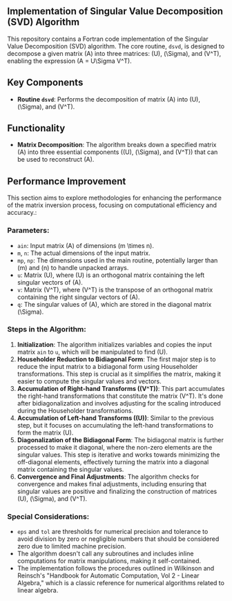 ## Implementation of Singular Value Decomposition (SVD) Algorithm

This repository contains a Fortran code implementation of the Singular Value Decomposition (SVD) algorithm. The core routine, `dsvd`, is designed to decompose a given matrix \(A\) into three matrices: \(U\), \(\Sigma\), and \(V^T\), enabling the expression \(A = U\Sigma V^T\). 

## Key Components

- **Routine `dsvd`**: Performs the decomposition of matrix \(A\) into \(U\), \(\Sigma\), and \(V^T\).

## Functionality

- **Matrix Decomposition**: The algorithm breaks down a specified matrix \(A\) into three essential components (\(U\), \(\Sigma\), and \(V^T\)) that can be used to reconstruct \(A\).

## Performance Improvement

This section aims to explore methodologies for enhancing the performance of the matrix inversion process, focusing on computational efficiency and accuracy.:

### Parameters:

- `ain`: Input matrix \(A\) of dimensions \(m \times n\).
- `m`, `n`: The actual dimensions of the input matrix.
- `mp`, `np`: The dimensions used in the main routine, potentially larger than \(m\) and \(n\) to handle unpacked arrays.
- `u`: Matrix \(U\), where \(U\) is an orthogonal matrix containing the left singular vectors of \(A\).
- `v`: Matrix \(V^T\), where \(V^T\) is the transpose of an orthogonal matrix containing the right singular vectors of \(A\).
- `q`: The singular values of \(A\), which are stored in the diagonal matrix \(\Sigma\).

### Steps in the Algorithm:

1. **Initialization**: The algorithm initializes variables and copies the input matrix `ain` to `u`, which will be manipulated to find \(U\).
2. **Householder Reduction to Bidiagonal Form**: The first major step is to reduce the input matrix to a bidiagonal form using Householder transformations. This step is crucial as it simplifies the matrix, making it easier to compute the singular values and vectors.
3. **Accumulation of Right-hand Transforms (\(V^T\))**: This part accumulates the right-hand transformations that constitute the matrix \(V^T\). It's done after bidiagonalization and involves adjusting for the scaling introduced during the Householder transformations.
4. **Accumulation of Left-hand Transforms (\(U\))**: Similar to the previous step, but it focuses on accumulating the left-hand transformations to form the matrix \(U\).
5. **Diagonalization of the Bidiagonal Form**: The bidiagonal matrix is further processed to make it diagonal, where the non-zero elements are the singular values. This step is iterative and works towards minimizing the off-diagonal elements, effectively turning the matrix into a diagonal matrix containing the singular values.
6. **Convergence and Final Adjustments**: The algorithm checks for convergence and makes final adjustments, including ensuring that singular values are positive and finalizing the construction of matrices \(U\), \(\Sigma\), and \(V^T\).

### Special Considerations:

- `eps` and `tol` are thresholds for numerical precision and tolerance to avoid division by zero or negligible numbers that should be considered zero due to limited machine precision.
- The algorithm doesn't call any subroutines and includes inline computations for matrix manipulations, making it self-contained.
- The implementation follows the procedures outlined in Wilkinson and Reinsch's "Handbook for Automatic Computation, Vol 2 - Linear Algebra," which is a classic reference for numerical algorithms related to linear algebra.
